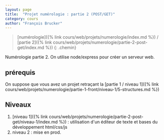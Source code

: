 ```yaml
---
layout: page
title:  "Projet numérologie : partie 2 (POST/GET)"
category: cours
author: "François Brucker"
---
```

> [numérologie]({% link cours/web/projets/numerologie/index.md %}) / [partie 2]({% link cours/web/projets/numerologie/partie-2-post-get/index.md %})
{: .chemin}

Numérologie partie 2. On utilise node/express pour créer un serveur web.

## prérequis

On suppose que vous avez un projet retraçant la [partie 1 / niveau 1]({% link cours/web/projets/numerologie/partie-1-front/niveau-1/5-structures.md %})
## Niveaux

1. [niveau 1]({% link cours/web/projets/numerologie/partie-2-post-get/niveau-1/index.md %}) : utilisation d'un éditeur de texte et bases du développement html/css/js
2. niveau 2 : mise en prod. 
